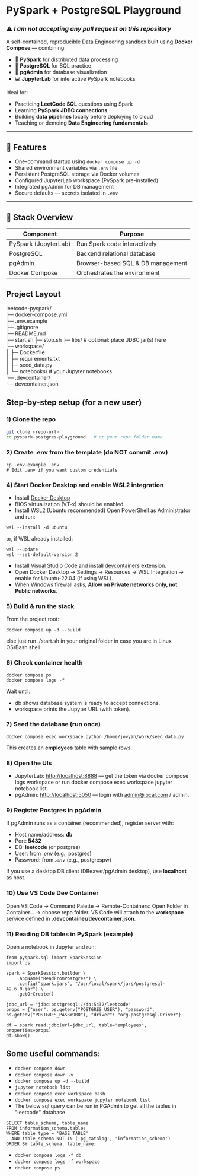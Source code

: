 # PySpark + PostgreSQL Playground

### ⚠️ *I am not accepting any pull request on this repository*

A self-contained, reproducible Data Engineering sandbox built using **Docker Compose** — combining:
- 🧮 **PySpark** for distributed data processing
- 🐘 **PostgreSQL** for SQL practice
- 🧰 **pgAdmin** for database visualization
- 💻 **JupyterLab** for interactive PySpark notebooks

Ideal for:
- Practicing **LeetCode SQL** questions using Spark
- Learning **PySpark JDBC connections**
- Building **data pipelines** locally before deploying to cloud
- Teaching or demoing **Data Engineering fundamentals**

---

## 🚀 Features
- One-command startup using `docker compose up -d`
- Shared environment variables via `.env` file
- Persistent PostgreSQL storage via Docker volumes
- Configured JupyterLab workspace (PySpark pre-installed)
- Integrated pgAdmin for DB management
- Secure defaults — secrets isolated in `.env`

---

## 🧰 Stack Overview
| Component | Purpose |
|------------|----------|
| PySpark (JupyterLab) | Run Spark code interactively |
| PostgreSQL | Backend relational database |
| pgAdmin | Browser-based SQL & DB management |
| Docker Compose | Orchestrates the environment |

## Project Layout

leetcode-pyspark/<br>
├─ docker-compose.yml<br>
├─ .env.example<br>
├─ .gitignore<br>
├─ README.md<br>
├─ start.sh
├─ stop.sh
├─ libs/                     # optional: place JDBC jar(s) here<br>
├─ workspace/<br>
│  ├─ Dockerfile<br>
│  ├─ requirements.txt<br>
│  ├─ seed_data.py<br>
│  └─ notebooks/             # your Jupyter notebooks<br>
└─ .devcontainer/<br>
   └─ devcontainer.json<br>

## Step-by-step setup (for a new user)

### 1) Clone the repo
```bash
git clone <repo-url>
cd pyspark-postgres-playground   # or your repo folder name
```

### 2) Create .env from the template (do NOT commit .env)
```
cp .env.example .env
# Edit .env if you want custom credentials
```

### 4) Start Docker Desktop and enable WSL2 integration
* Install [Docker Desktop](https://docs.docker.com/desktop/setup/install/windows-install/)
* BIOS virtualization (VT-x) should be enabled.
* Install WSL2 (Ubuntu recommended)
Open PowerShell as Administrator and run:
```
wsl --install -d ubuntu
```
or, if WSL already installed:
```
wsl --update
wsl --set-default-version 2
```
* Install [Visual Studio Code](https://code.visualstudio.com/download) and install [devcontainers](https://code.visualstudio.com/docs/devcontainers/containers) extension.
* Open Docker Desktop → Settings → Resources → WSL Integration → enable for Ubuntu-22.04 (if using WSL).
* When Windows firewall asks, **Allow on Private networks only, not Public networks**.

### 5) Build & run the stack
From the project root:
```
docker compose up -d --build
```
else just run ./start.sh in your original folder in case you are in Linux OS/Bash shell

### 6) Check container health
```
docker compose ps
docker compose logs -f
```
Wait until:
* db shows database system is ready to accept connections.
* workspace prints the Jupyter URL (with token).

### 7) Seed the database (run once)
```
docker compose exec workspace python /home/jovyan/work/seed_data.py
```
This creates an **employees** table with sample rows.

### 8) Open the UIs
* JupyterLab: [http://localhost:8888](http://localhost:8888) — get the token via docker compose logs workspace or run docker compose exec workspace jupyter notebook list.
* pgAdmin: [http://localhost:5050](http://localhost:5050) — login with admin@local.com / admin.

### 9) Register Postgres in pgAdmin
If pgAdmin runs as a container (recommended), register server with:

* Host name/address: **db**
* Port: **5432**
* DB: **leetcode** (or postgres)
* User: from *.env* (e.g., postgres)
* Password: from *.env* (e.g., postgrespw)

If you use a desktop DB client (DBeaver/pgAdmin desktop), use **localhost** as host.

### 10) Use VS Code Dev Container
Open VS Code → Command Palette → Remote-Containers: Open Folder in Container... → choose repo folder.
VS Code will attach to the **workspace** service defined in **.devcontainer/devcontainer.json**.

### 11) Reading DB tables in PySpark (example)
Open a notebook in Jupyter and run:
```
from pyspark.sql import SparkSession
import os

spark = SparkSession.builder \
    .appName("ReadFromPostgres") \
    .config("spark.jars", "/usr/local/spark/jars/postgresql-42.6.0.jar") \
    .getOrCreate()

jdbc_url = "jdbc:postgresql://db:5432/leetcode"
props = {"user": os.getenv("POSTGRES_USER"), "password": os.getenv("POSTGRES_PASSWORD"), "driver": "org.postgresql.Driver"}

df = spark.read.jdbc(url=jdbc_url, table="employees", properties=props)
df.show()
```

## Some useful commands:
* ```docker compose down```
* ```docker compose down -v```
* ```docker compose up -d --build```
* ```jupyter notebook list```
* ```docker compose exec workspace bash```
* ```docker compose exec workspace jupyter notebook list```
* The below sql query can be run in PGAdmin to get all the tables in "leetcode" database
```
SELECT table_schema, table_name
FROM information_schema.tables
WHERE table_type = 'BASE TABLE'
  AND table_schema NOT IN ('pg_catalog', 'information_schema')
ORDER BY table_schema, table_name;
```
* ```docker compose logs -f db```
* ```docker compose logs -f workspace```
* ```docker compose ps```
